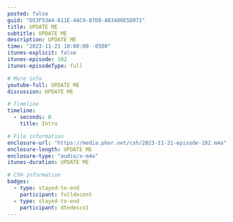 ```yaml
---
posted: false
guid: "D53F53A4-611E-4AC9-87D8-A83480E5D071"
title: UPDATE ME
subtitle: UPDATE ME
description: UPDATE ME 
time: "2023-11-21 18:00:00 -0500"
itunes-explicit: false
itunes-episode: 102
itunes-episodeType: full

# More info
youtube-full: UPDATE ME
discussion: UPDATE ME

# Timeline
timeline:
  - seconds: 0
    title: Intro

# File information
enclosure-url: "https://media.phor.net/csh/2023-11-21-episode-102.m4a"
enclosure-length: UPDATE ME
enclosure-type: "audio/x-m4a"
itunes-duration: UPDATE ME

# CSH information
badges:
  - type: stayed-to-end
    participant: fulldecent
  - type: stayed-to-end
    participant: dtedesco1
---
```

